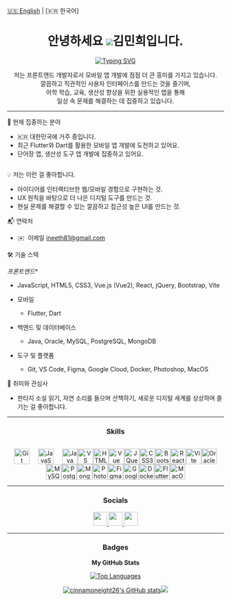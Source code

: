[🇺🇸 English](./README.md) | [🇰🇷 한국어]
<div align="center" dir="auto">
  
안녕하세요 ![](https://user-images.githubusercontent.com/18350557/176309783-0785949b-9127-417c-8b55-ab5a4333674e.gif)김민희입니다.
==================================================================================================================================

[![Typing SVG](https://readme-typing-svg.demolab.com?font=Fira+Code&pause=1000&color=653714&center=true&width=1200&height=100&lines=I+Create+Because+I+Want+to+Solve+Real+Problems+%E2%80%94+++Welcome+to+My+Digital+Playground!+%F0%9F%94%A7%E2%9C%A8)](https://git.io/typing-svg)

저는 프론트엔드 개발자로서 모바일 앱 개발에 점점 더 큰 흥미를 가지고 있습니다. </br>
깔끔하고 직관적인 사용자 인터페이스를 만드는 것을 즐기며, </br>
어학 학습, 교육, 생산성 향상을 위한 실용적인 앱을 통해 </br>
일상 속 문제를 해결하는 데 집중하고 있습니다.
</div>

-------------------------------------------------------------

<div align="left" dir="auto">
<p>🌱 현재 집중하는 분야</p>
  
* 🇰🇷 대한민국에 거주 중입니다.
* 최근 Flutter와 Dart를 활용한 모바일 앱 개발에 도전하고 있어요.
* 단어장 앱, 생산성 도구 앱 개발에 집중하고 있어요.
<!-- * 🖥️  See my portfolio at [This is the part that is making my head the most complicated these days. Unfinished.](http://ineeth.com/about/) -->

</div>
<p align="center" style="display: flex; flex-wrap: wrap; gap: 20px; justify-content: center;">
</p>

<div align="left" dir="auto">
<p>💡 저는 이런 걸 좋아합니다.</p>
  
* 아이디어를 인터랙티브한 웹/모바일 경험으로 구현하는 것.
* UX 원칙을 바탕으로 더 나은 디지털 도구를 만드는 것.
* 현실 문제를 해결할 수 있는 깔끔하고 접근성 높은 UI를 만드는 것.

</div>

<div align="left" dir="auto">
<p>📬 연락처</p>
  
* ✉️  이메일 [ineeth81@gmail.com](mailto:ineeth81@gmail.com)
</div>

<div align="left" dir="auto">
<p>🛠️ 기술 스택</p>
  
*프론트엔드**
  * JavaScript, HTML5, CSS3, Vue.js (Vue2), React, jQuery, Bootstrap, Vite

* 모바일
  * Flutter, Dart

* 백엔드 및 데이터베이스
  * Java, Oracle, MySQL, PostgreSQL, MongoDB

* 도구 및 플랫폼
  * Git, VS Code, Figma, Google Cloud, Docker, Photoshop, MacOS

</div>

<div align="left" dir="auto">
<p>🎨 취미와 관심사</p>
  
* 판타지 소설 읽기, 자연 소리를 들으며 산책하기, 새로운 디지털 세계를 상상하며 즐기는 걸 좋아합니다.

</div>


-------------------------------------------------------------

<div align="center" dir="auto">

### Skills


<p align="center" style="display: flex; flex-wrap: wrap; gap: 20px; justify-content: center;">
  
<a target="_blank" href="https://git-scm.com/" rel="noreferrer noopener" style="margin-right: 20px;"><img src="https://raw.githubusercontent.com/danielcranney/readme-generator/main/public/icons/skills/git-colored.svg" width="36" height="36" alt="Git" /></a><a href="https://developer.mozilla.org/en-US/docs/Web/JavaScript" target="_blank" rel="noreferrer" style="margin-right: 20px;"><img src="https://raw.githubusercontent.com/danielcranney/readme-generator/main/public/icons/skills/javascript-colored.svg" width="36" height="36" alt="JavaScript" /></a><a href="https://www.oracle.com/java/" target="_blank" rel="noreferrer"><img src="https://raw.githubusercontent.com/danielcranney/readme-generator/main/public/icons/skills/java-colored.svg" width="36" height="36" alt="Java" /></a><a href="https://code.visualstudio.com/" target="_blank" rel="noreferrer"><img src="https://raw.githubusercontent.com/danielcranney/readme-generator/main/public/icons/skills/visualstudiocode.svg" width="36" height="36" alt="VS Code" /></a><a href="https://developer.mozilla.org/en-US/docs/Glossary/HTML5" target="_blank" rel="noreferrer"><img src="https://raw.githubusercontent.com/danielcranney/readme-generator/main/public/icons/skills/html5-colored.svg" width="36" height="36" alt="HTML5" /></a><a href="https://vuejs.org/" target="_blank" rel="noreferrer"><img src="https://raw.githubusercontent.com/danielcranney/readme-generator/main/public/icons/skills/vuejs-colored.svg" width="36" height="36" alt="Vue" /></a><a href="https://jquery.com/" target="_blank" rel="noreferrer"><img src="https://raw.githubusercontent.com/danielcranney/readme-generator/main/public/icons/skills/jquery-colored.svg" width="36" height="36" alt="JQuery" /></a><a href="https://www.w3.org/TR/CSS/#css" target="_blank" rel="noreferrer"><img src="https://raw.githubusercontent.com/danielcranney/readme-generator/main/public/icons/skills/css3-colored.svg" width="36" height="36" alt="CSS3" /></a><a href="https://getbootstrap.com/" target="_blank" rel="noreferrer"><img src="https://raw.githubusercontent.com/danielcranney/readme-generator/main/public/icons/skills/bootstrap-colored.svg" width="36" height="36" alt="Bootstrap" /></a><a href="https://reactjs.org/" target="_blank" rel="noreferrer"><img src="https://raw.githubusercontent.com/danielcranney/readme-generator/main/public/icons/skills/react-colored.svg" width="36" height="36" alt="React" /></a><a href="https://vitejs.dev/" target="_blank" rel="noreferrer"><img src="https://raw.githubusercontent.com/danielcranney/readme-generator/main/public/icons/skills/vite-colored.svg" width="36" height="36" alt="Vite" /></a><a href="https://www.oracle.com/uk/index.html" target="_blank" rel="noreferrer"><img src="https://raw.githubusercontent.com/danielcranney/readme-generator/main/public/icons/skills/oracle-colored.svg" width="36" height="36" alt="Oracle" /></a><a href="https://www.mysql.com/" target="_blank" rel="noreferrer"><img src="https://raw.githubusercontent.com/danielcranney/readme-generator/main/public/icons/skills/mysql-colored.svg" width="36" height="36" alt="MySQL" /></a><a href="https://www.postgresql.org/" target="_blank" rel="noreferrer"><img src="https://raw.githubusercontent.com/danielcranney/readme-generator/main/public/icons/skills/postgresql-colored.svg" width="36" height="36" alt="PostgreSQL" /></a><a href="https://www.mongodb.com/" target="_blank" rel="noreferrer"><img src="https://raw.githubusercontent.com/danielcranney/readme-generator/main/public/icons/skills/mongodb-colored.svg" width="36" height="36" alt="MongoDB" /></a><a href="https://www.adobe.com/uk/products/photoshop.html" target="_blank" rel="noreferrer"><img src="https://raw.githubusercontent.com/danielcranney/readme-generator/main/public/icons/skills/photoshop-colored.svg" width="36" height="36" alt="Photoshop" /></a><a href="https://www.figma.com/" target="_blank" rel="noreferrer"><img src="https://raw.githubusercontent.com/danielcranney/readme-generator/main/public/icons/skills/figma-colored.svg" width="36" height="36" alt="Figma" /></a><a href="https://cloud.google.com/" target="_blank" rel="noreferrer"><img src="https://raw.githubusercontent.com/danielcranney/readme-generator/main/public/icons/skills/googlecloud-colored.svg" width="36" height="36" alt="Google Cloud" /></a><a href="https://www.docker.com/" target="_blank" rel="noreferrer"><img src="https://raw.githubusercontent.com/danielcranney/readme-generator/main/public/icons/skills/docker-colored.svg" width="36" height="36" alt="Docker" /></a><a href="https://flutter.dev/" target="_blank" rel="noreferrer"><img src="https://raw.githubusercontent.com/danielcranney/readme-generator/main/public/icons/skills/flutter-colored.svg" width="36" height="36" alt="Flutter" /></a><a href="https://apple.com" target="_blank" rel="noreferrer"><img src="https://raw.githubusercontent.com/danielcranney/readme-generator/main/public/icons/skills/macos-colored.svg" width="36" height="36" alt="MacOS" /></a>
</p>

</div>

-------------------------------------------------------------

<div align="center" dir="auto">

### Socials

<p align="center"> <a href="https://www.github.com/cinnamoneight26" target="_blank" rel="noreferrer"> <picture> <source media="(prefers-color-scheme: dark)" srcset="https://raw.githubusercontent.com/danielcranney/readme-generator/main/public/icons/socials/github-dark.svg" /> <source media="(prefers-color-scheme: light)" srcset="https://raw.githubusercontent.com/danielcranney/readme-generator/main/public/icons/socials/github.svg" /> <img src="https://raw.githubusercontent.com/danielcranney/readme-generator/main/public/icons/socials/github.svg" width="32" height="32" /> </picture> </a> <a href="https://www.linkedin.com/in/minhee-kim-dev" target="_blank" rel="noreferrer"> <picture> <source media="(prefers-color-scheme: dark)" srcset="https://raw.githubusercontent.com/danielcranney/readme-generator/main/public/icons/socials/linkedin-dark.svg" /> <source media="(prefers-color-scheme: light)" srcset="https://raw.githubusercontent.com/danielcranney/readme-generator/main/public/icons/socials/linkedin.svg" /> <img src="https://raw.githubusercontent.com/danielcranney/readme-generator/main/public/icons/socials/linkedin.svg" width="32" height="32" /> </picture> </a> <a href="https://www.x.com/ceight26" target="_blank" rel="noreferrer"> <picture> <source media="(prefers-color-scheme: dark)" srcset="https://raw.githubusercontent.com/danielcranney/readme-generator/main/public/icons/socials/twitter-dark.svg" /> <source media="(prefers-color-scheme: light)" srcset="https://raw.githubusercontent.com/danielcranney/readme-generator/main/public/icons/socials/twitter.svg" /> <img src="https://raw.githubusercontent.com/danielcranney/readme-generator/main/public/icons/socials/twitter.svg" width="32" height="32" /> </picture> </a></p>

</div>

-------------------------------------------------------------


<div align="center" dir="auto">

### Badges

<b>My GitHub Stats</b>

<a href="https://github.com/cinnamoneight26" align="left"><img src="https://github-readme-stats.vercel.app/api/top-langs/?username=cinnamoneight26&langs_count=10&title_color=ef4444&text_color=ffffff&icon_color=ef4444&bg_color=27272a&hide_border=true&locale=en&custom_title=Top%20%Languages" alt="Top Languages" /></a>

<div>
  <a href="http://www.github.com/cinnamoneight26"><img src="https://github-readme-stats.vercel.app/api?username=cinnamoneight26&show_icons=true&hide=&count_private=true&title_color=ef4444&text_color=ffffff&icon_color=ef4444&bg_color=27272a&hide_border=true&show_icons=true" alt="cinnamoneight26's GitHub stats" /></a><a href="http://www.github.com/cinnamoneight26"><img src="https://github-readme-streak-stats.herokuapp.com/?user=cinnamoneight26&stroke=ffffff&background=27272a&ring=ef4444&fire=ef4444&currStreakNum=ffffff&currStreakLabel=ef4444&sideNums=ffffff&sideLabels=ffffff&dates=ffffff&hide_border=true" /></a>
</div>

</div>
